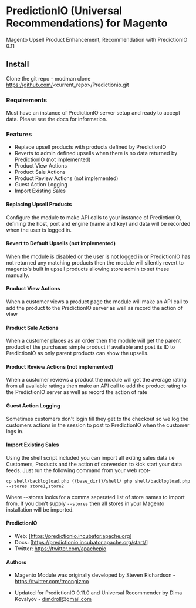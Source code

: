 PredictionIO (Universal Recommendations) for Magento
=============

Magento Upsell Product Enhancement, Recommendation with PredictionIO 0.11

## Install

Clone the git repo - modman clone https://github.com/<current_repo>/Predictionio.git

### Requirements

Must have an instance of PredictionIO server setup and ready to accept data. Please see the docs for information.

### Features

* Replace upsell products with products defined by PredictionIO 
* Reverts to admin defined upsells when there is no data returned by PredictionIO (not implemented)
* Product View Actions
* Product Sale Actions
* Product Review Actions (not implemented)
* Guest Action Logging
* Import Existing Sales

#### Replacing Upsell Products

Configure the module to make API calls to your instance of PredictionIO, defining the host, port and engine (name and key) and data will be recorded when the user is logged in.

#### Revert to Default Upsells (not implemented)

When the module is disabled or the user is not logged in or PredictionIO has not returned any matching products then the module will silently revert to magento's built in upsell products allowing store admin to set these manually.

#### Product View Actions

When a customer views a product page the module will make an API call to add the product to the PredictionIO server as well as record the action of view

#### Product Sale Actions

When a customer places as an order then the module will get the parent product of the purchased simple product if available and post its ID to PredictionIO as only parent products can show the upsells.

#### Product Review Actions (not implemented)

When a customer reviews a product the module will get the average rating from all available ratings then make an API call to add the product rating to the PredictionIO server as well as record the action of rate

#### Guest Action Logging

Sometimes customers don't login till they get to the checkout so we log the customers actions in the session to post to PredictionIO when the customer logs in.

#### Import Existing Sales

Using the shell script included you can import all exiting sales data i.e Customers, Products and the action of conversion to kick start your data feeds. Just run the following command from your web root- 

``cp shell/backlogload.php {{base_dir}}/shell/
php shell/backlogload.php --stores store1,store2``

Where --stores looks for a comma seperated list of store names to import from. If you don't supply `--stores` then all stores in your Magento installation will be imported.

#### PredictionIO

* Web: [https://predictionio.incubator.apache.org]
* Docs: [https://predictionio.incubator.apache.org/start/]
* Twitter: https://twitter.com/apachepio

#### Authors

* Magento Module was originally developed by Steven Richardson - https://twitter.com/troongizmo
* Updated for PredictionIO 0.11.0 and Universal Recommender by Dima Kovalyov - dimdroll@gmail.com

  [https://predictionio.incubator.apache.org/start/]: https://predictionio.incubator.apache.org/start/
  [http://www.actionml.com/docs/ur]: http://www.actionml.com/docs/ur
